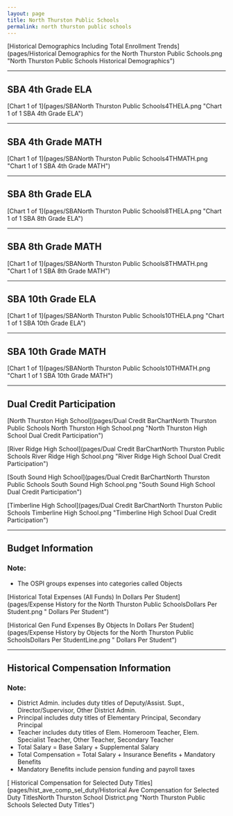 ```yaml
---
layout: page
title: North Thurston Public Schools
permalink: north thurston public schools
---
```



[Historical Demographics Including Total Enrollment Trends](pages/Historical Demographics for the North Thurston Public Schools.png "North Thurston Public Schools Historical Demographics")

___

## SBA 4th Grade ELA

[Chart 1 of 1](pages/SBANorth Thurston Public Schools4THELA.png "Chart 1 of 1 SBA 4th Grade ELA")


___

## SBA 4th Grade MATH

[Chart 1 of 1](pages/SBANorth Thurston Public Schools4THMATH.png "Chart 1 of 1 SBA 4th Grade MATH")


___

## SBA 8th Grade ELA

[Chart 1 of 1](pages/SBANorth Thurston Public Schools8THELA.png "Chart 1 of 1 SBA 8th Grade ELA")


___

## SBA 8th Grade MATH

[Chart 1 of 1](pages/SBANorth Thurston Public Schools8THMATH.png "Chart 1 of 1 SBA 8th Grade MATH")


___

## SBA 10th Grade ELA

[Chart 1 of 1](pages/SBANorth Thurston Public Schools10THELA.png "Chart 1 of 1 SBA 10th Grade ELA")


___

## SBA 10th Grade MATH

[Chart 1 of 1](pages/SBANorth Thurston Public Schools10THMATH.png "Chart 1 of 1 SBA 10th Grade MATH")


___

## Dual Credit Participation

[North Thurston High School](pages/Dual Credit BarChartNorth Thurston Public Schools North Thurston High School.png "North Thurston High School Dual Credit Participation")

[River Ridge High School](pages/Dual Credit BarChartNorth Thurston Public Schools River Ridge High School.png "River Ridge High School Dual Credit Participation")

[South Sound High School](pages/Dual Credit BarChartNorth Thurston Public Schools South Sound High School.png "South Sound High School Dual Credit Participation")

[Timberline High School](pages/Dual Credit BarChartNorth Thurston Public Schools Timberline High School.png "Timberline High School Dual Credit Participation")


___

## Budget Information
### Note:
- The OSPI groups expenses into categories called Objects

[Historical Total Expenses (All Funds) In Dollars Per Student](pages/Expense History for the North Thurston Public SchoolsDollars Per Student.png " Dollars Per Student")

[Historical Gen Fund Expenses By Objects In Dollars Per Student](pages/Expense History by Objects for the North Thurston Public SchoolsDollars Per StudentLine.png " Dollars Per Student")


___

## Historical Compensation Information
### Note:
- District Admin. includes duty titles of Deputy/Assist. Supt., Director/Supervisor, Other District Admin.
- Principal includes duty titles of Elementary Principal, Secondary Principal
- Teacher includes duty titles of Elem. Homeroom Teacher, Elem. Specialist Teacher, Other Teacher, Secondary Teacher
- Total Salary = Base Salary + Supplemental Salary
- Total Compensation = Total Salary + Insurance Benefits + Mandatory Benefits
- Mandatory Benefits include pension funding and payroll taxes

[ Historical Compensation for Selected Duty Titles](pages/hist_ave_comp_sel_duty/Historical Ave Compensation for Selected Duty TitlesNorth Thurston School District.png "North Thurston Public Schools Selected Duty Titles")

